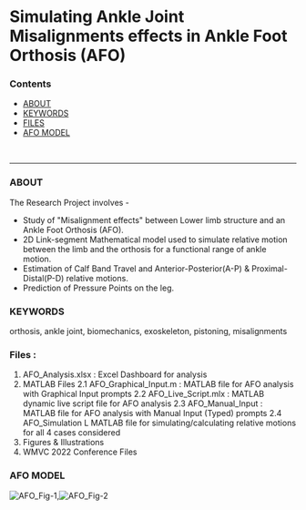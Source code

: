 # Simulating Ankle Joint Misalignments effects in Ankle Foot Orthosis (AFO)

### Contents
- [ABOUT](#about)
- [KEYWORDS](#keywords)
- [FILES](#files)
- [AFO MODEL](#afo-model)

<br>
<hr>

### ABOUT
The Research Project involves -
- Study of "Misalignment effects" between Lower limb structure and an Ankle Foot Orthosis (AFO).
- 2D Link-segment Mathematical model used to simulate relative motion between the limb and the orthosis for a functional range of ankle motion.
- Estimation of Calf Band Travel and Anterior-Posterior(A-P) & Proximal-Distal(P-D) relative motions.
- Prediction of Pressure Points on the leg.


### KEYWORDS
orthosis, ankle joint, biomechanics, exoskeleton, pistoning, misalignments


### Files :
  1. AFO_Analysis.xlsx : Excel Dashboard for analysis
  2. MATLAB Files
    2.1 AFO_Graphical_Input.m : MATLAB file for AFO analysis with Graphical Input prompts
    2.2 AFO_Live_Script.mlx : MATLAB dynamic live script file for AFO analysis
    2.3 AFO_Manual_Input : MATLAB file for AFO analysis with Manual Input (Typed) prompts
    2.4 AFO_Simulation L MATLAB file for simulating/calculating relative motions for all 4 cases considered
  3. Figures & Illustrations
  4. WMVC 2022 Conference Files


### AFO MODEL

![AFO_Fig-1](https://user-images.githubusercontent.com/68963724/138946187-09946738-4ff6-48e0-8cc5-094755dd7974.png),![AFO_Fig-2](https://user-images.githubusercontent.com/68963724/138946193-29d999e5-6663-453d-8f61-eb8bb62f966f.png)

